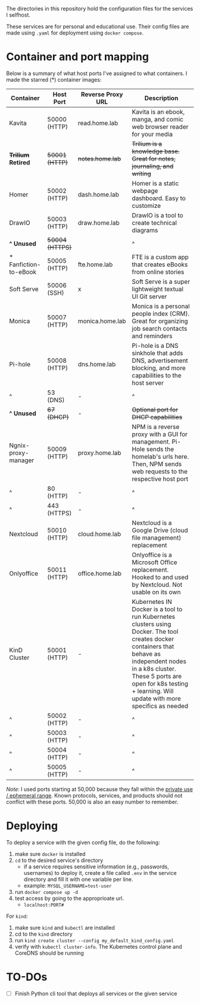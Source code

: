 The directories in this repository hold the configuration files for the services I selfhost. 

These services are for personal and educational use. Their config files are made using `.yaml` for deployment using `docker compose`.

# Container and port mapping
Below is a summary of what host ports I've assigned to what containers. I made the starred (\*) container images:

| **Container** | **Host Port** | **Reverse Proxy URL** | **Description** |
|-----------|-----------|-------------------|-------------|
| Kavita | 50000 (HTTP) | read.home.lab | Kavita is an ebook, manga, and comic web browser reader for your media |
| **~~Trilium~~ Retired** | ~~50001 (HTTP)~~ | ~~notes.home.lab~~ | ~~Trilium is a knowledge base. Great for notes, journaling, and writing~~ |
| Homer | 50002 (HTTP) | dash.home.lab | Homer is a static webpage dashboard. Easy to customize |
| DrawIO | 50003 (HTTP) | draw.home.lab | DrawIO is a tool to create technical diagrams |
| **^ Unused** | ~~50004 (HTTPS)~~ |  | ^ |
| \* Fanfiction-to-eBook | 50005 (HTTP) | fte.home.lab | FTE is a custom app that creates eBooks from online stories |
| Soft Serve | 50006 (SSH) | x | Soft Serve is a super lightweight textual UI Git server |
| Monica | 50007 (HTTP) | monica.home.lab | Monica is a personal people index (CRM). Great for organizing job search contacts and reminders |
| Pi-hole | 50008 (HTTP) | dns.home.lab | Pi-hole is a DNS sinkhole that adds DNS, advertisement blocking, and more capabilities to the host server |
| ^ | 53 (DNS) | \- | ^ |
| **^ Unused** | ~~67 (DHCP)~~ | \- | ~~Optional port for DHCP capabilities~~ |
| Ngnix-proxy-manager | 50009 (HTTP) | proxy.home.lab | NPM is a reverse proxy with a GUI for management. Pi-Hole sends the homelab's urls here. Then, NPM sends web requests to the respective host port |
| ^ | 80 (HTTP) | \- | ^ |
| ^ | 443 (HTTPS) | \- | ^ |
| Nextcloud | 50010 (HTTP) | cloud.home.lab | Nextcloud is a Google Drive (cloud file management) replacement |
| Onlyoffice | 50011 (HTTP) | office.home.lab | Onlyoffice is a Microsoft Office replacement. Hooked to and used by Nextcloud. Not usable on its own |
| KinD Cluster | 50001 (HTTP) | \- | Kubernetes IN Docker is a tool to run Kubernetes clusters using Docker. The tool creates docker containers that behave as independent nodes in a k8s cluster. These 5 ports are open  for k8s testing + learning. Will update with more specifics as needed |
| ^ | 50002 (HTTP) | \- | ^ |
| ^ | 50003 (HTTP) | \- | ^ |
| ^ | 50004 (HTTP) | \- | ^ |
| ^ | 50005 (HTTP) | \- | ^ |

*Note*: I used ports starting at 50,000 because they fall within the [private use / ephemeral range](https://en.wikipedia.org/wiki/Ephemeral_port). Known protocols, services, and products should not conflict with these ports. 50,000 is also an easy number to remember.

# Deploying
To deploy a service with the given config file, do the following:
1) make sure `docker` is installed
2) `cd` to the desired service's directory
    * if a service requires sensitive information (e.g., passwords, usernames) to deploy it, create a file called `.env` in the service directory and fill it with one variable per line.
    * example: `MYSQL_USERNAME=test-user`
3) run `docker compose up -d`
4) test access by going to the approprioate url. 
    * `localhost:PORT#`

For `kind`:
1) make sure `kind` and `kubectl` are installed
2) cd to the `kind` directory
3) run `kind create cluster --config my_default_kind_config.yaml`
4) verify with `kubectl cluster-info`. The Kubernetes control plane and CoreDNS should be running

# TO-DOs
- [ ] Finish Python cli tool that deploys all services or the given service